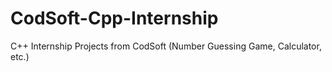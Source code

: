 # CodSoft-Cpp-Internship
C++ Internship Projects from CodSoft (Number Guessing Game, Calculator, etc.)
